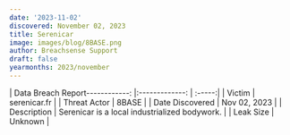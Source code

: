 ```yaml
---
date: '2023-11-02'
discovered: November 02, 2023
title: Serenicar
image: images/blog/8BASE.png
author: Breachsense Support
draft: false
yearmonths: 2023/november
---
```


| Data Breach Report------------:     |:-------------:    | :-----:|
| Victim      | serenicar.fr      | 
| Threat Actor      | 8BASE      | 
| Date Discovered      | Nov 02, 2023      | 
| Description      | Serenicar is a local industrialized bodywork.      | 
| Leak Size      | Unknown      | 

